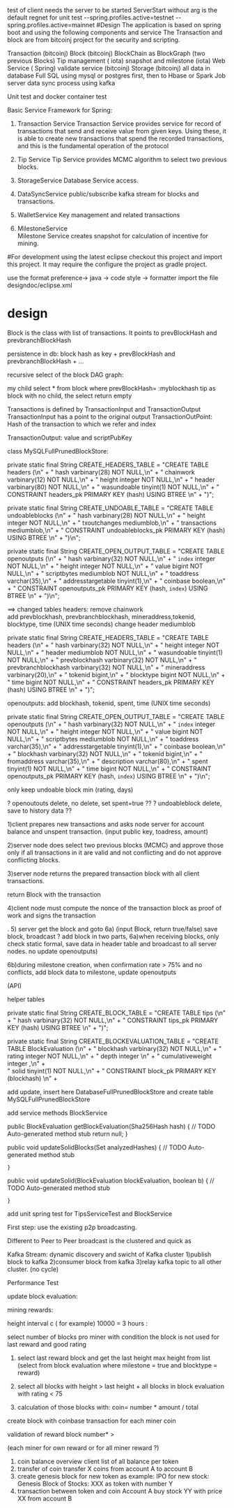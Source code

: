 test of client needs the server to be started
 ServerStart
without arg is the default regnet for unit test
 --spring.profiles.active=testnet
--spring.profiles.active=mainnet
#Design
The application is based on spring boot and using the following components and service
The Transaction and block are from bitcoinj project for the  security and scripting.
 


Transaction (bitcoinj)
Block (bitcoinj) BlockChain as BlockGraph (two previous Blocks) 
Tip management (  iota)
snapshot and milestone (iota)
Web Service ( Spring)
validate service (bitcoinj)
Storage (bitcoinj) 
all data in database Full SQL using mysql or postgres first, then to Hbase or Spark Job server
data sync process using kafka

Unit test and docker container test

 

Basic Service Framework for Spring:

1) Transaction Service 
Transaction Service  provides service for record of transactions that send and receive value from given keys. Using these,
it is able to create new transactions that spend the recorded transactions, and this is the fundamental operation
of the  protocol

2) Tip Service
 Tip Service provides MCMC algorithm to select two previous blocks.
 
3) StorageService
Database Service access.

4) DataSyncService
public/subscribe kafka stream for blocks and transactions.

5) WalletService 
Key management  and  related transactions

6) MilestoneService  
Milestone Service creates snapshot for calculation of incentive for mining.

#For development using the latest eclipse
checkout this project and import this project. It may require the configure the project as gradle project.

use the format preference-> java -> code style -> formatter import the file designdoc/eclipse.xml
# design
Block is the class with list of transactions. It points to prevBlockHash and prevbranchBlockHash

persistence in db: block hash as key +  prevBlockHash and prevbranchBlockHash + ...

recursive select of the block DAG graph:

my child select * from block where prevBlockHash= :myblockhash
tip as block with no child, the select return empty


Transactions is defined by TransactionInput and TransactionOutput
TransactionInput has a point to the original output
TransactionOutPoint:  Hash of the transaction to which we refer and index 

TransactionOutput:
value and scriptPubKey




 class MySQLFullPrunedBlockStore:
 
   private static final String CREATE_HEADERS_TABLE = "CREATE TABLE headers (\n" +
            "    hash varbinary(28) NOT NULL,\n" +
            "    chainwork varbinary(12) NOT NULL,\n" +
            "    height integer NOT NULL,\n" +
            "    header varbinary(80) NOT NULL,\n" +
            "    wasundoable tinyint(1) NOT NULL,\n" +
            "    CONSTRAINT headers_pk PRIMARY KEY (hash) USING BTREE \n" +
            ")";

   private static final String CREATE_UNDOABLE_TABLE = "CREATE TABLE undoableblocks (\n" +
            "    hash varbinary(28) NOT NULL,\n" +
            "    height integer NOT NULL,\n" +
            "    txoutchanges mediumblob,\n" +
            "    transactions mediumblob,\n" +
            "    CONSTRAINT undoableblocks_pk PRIMARY KEY (hash) USING BTREE \n" +
            ")\n";
            
            
   private static final String CREATE_OPEN_OUTPUT_TABLE = "CREATE TABLE openoutputs (\n" +
            "    hash varbinary(32) NOT NULL,\n" +
            "    `index` integer NOT NULL,\n" +
            "    height integer NOT NULL,\n" +
            "    value bigint NOT NULL,\n" +
            "    scriptbytes mediumblob NOT NULL,\n" +
            "    toaddress varchar(35),\n" +
            "    addresstargetable tinyint(1),\n" +
            "    coinbase boolean,\n" +
            "    CONSTRAINT openoutputs_pk PRIMARY KEY (hash, `index`) USING BTREE \n" +
            ")\n";


==> changed tables 
	headers:  remove chainwork  
	          add  prevblockhash, prevbranchblockhash, mineraddress,tokenid, blocktype, time (UNIX time seconds)
	          change  header mediumblob
	


   private static final String CREATE_HEADERS_TABLE = "CREATE TABLE headers (\n" +
            "    hash varbinary(32) NOT NULL,\n" +
            "    height integer NOT NULL,\n" +
            "    header mediumblob NOT NULL,\n" +
            "    wasundoable tinyint(1) NOT NULL,\n" +
            "    prevblockhash  varbinary(32) NOT NULL,\n" +
            "    prevbranchblockhash  varbinary(32) NOT NULL,\n" +
            "    mineraddress varbinary(20),\n" +
            "    tokenid bigint,\n" +
            "    blocktype bigint NOT NULL,\n" +
            "    time bigint NOT NULL,\n" +
            "    CONSTRAINT headers_pk PRIMARY KEY (hash) USING BTREE \n" +
            ")";

openoutputs: add  blockhash, tokenid, spent, time (UNIX time seconds)

  private static final String CREATE_OPEN_OUTPUT_TABLE = "CREATE TABLE openoutputs (\n" +
            "    hash varbinary(32) NOT NULL,\n" +
            "    `index` integer NOT NULL,\n" +
            "    height integer NOT NULL,\n" +
            "    value bigint NOT NULL,\n" +
            "    scriptbytes mediumblob NOT NULL,\n" +
            "    toaddress varchar(35),\n" +
            "    addresstargetable tinyint(1),\n" +
            "    coinbase boolean,\n" +
            "    blockhash  varbinary(32)  NOT NULL,\n" +
            "    tokenid bigint,\n" +
            "    fromaddress varchar(35),\n" +
            "    description varchar(80),\n" +
            "    spent tinyint(1) NOT NULL,\n" +
            "    time bigint NOT NULL,\n" +
            "    CONSTRAINT openoutputs_pk PRIMARY KEY (hash, `index`) USING BTREE \n" +
            ")\n";


            

only keep undoable block  min (rating, days)       

? openoutouts delete,  no delete, set spent=true ??
? undoableblock delete, save to history data ?? 

1)client prepares new transactions and asks node server for account balance and unspent transaction. (input public key, toadress, amount)

2)server node does select two previous blocks (MCMC) and approve those only if all transactions in it are valid and  not conflicting and do not approve conflicting blocks.

3)server node returns the prepared transaction block with all client transactions. 

return Block with the  transaction 


4)client node must compute the nonce of the transaction block as proof of work and signs the transaction

. 
5) server get the block and goto 6a)
(input Block, return true/false) save block, broadcast
? add block in two parts, 
6a)when receiving blocks, only check static formal, save data in header table and broadcast to all server nodes. no update openoutputs)

6b)during milestone creation, when confirmation rate > 75% and no conflicts, add block data to milestone, 
update openoutputs

(API)


helper tables

 private static final String CREATE_BLOCK_TABLE = "CREATE TABLE tips (\n" +
            "    hash varbinary(32) NOT NULL,\n" +
            "    CONSTRAINT tips_pk PRIMARY KEY (hash) USING BTREE \n" +
            ")";
 
private static final String CREATE_BLOCKEVALUATION_TABLE = "CREATE TABLE BlockEvaluation (\n" +
            "    blockhash varbinary(32) NOT NULL,\n" +
            "    rating integer NOT NULL,\n" +
            "    depth integer \n" +
            "    cumulativeweight  integer ,\n" +      
            "    solid tinyint(1) NOT NULL,\n" +
            "    CONSTRAINT block_pk PRIMARY KEY (blockhash)  \n" +
            


add update, insert here DatabaseFullPrunedBlockStore and create table MySQLFullPrunedBlockStore

add service methods BlockService

 public BlockEvaluation  getBlockEvaluation(Sha256Hash hash) {
        // TODO Auto-generated method stub
        return null;
    }

public void updateSolidBlocks(Set<Sha256Hash> analyzedHashes) {
        // TODO Auto-generated method stub
        
    }

public void updateSolid(BlockEvaluation blockEvaluation, boolean b) {
        // TODO Auto-generated method stub
        
    }

add unit spring test for TipsServiceTest and BlockService


First step: use the existing p2p broadcasting.

Different to Peer to Peer broadcast is the clustered and quick as 

Kafka Stream:
dynamic discovery and swicht of Kafka cluster 
1)publish block to kafka
2)consumer block from kafka
3)relay kafka topic to all other cluster. (no cycle)


Performance Test



update block evaluation:

mining rewards:

height interval c ( for example) 10000 = 3 hours  :


select number of   blocks pro miner with condition the block is not used for last reward and good rating
1) select last reward block and get the last height 
max height from list (select   from block evaluation where milestone = true and blocktype = reward)

2) select all blocks with height > last height + all blocks in block evaluation with rating < 75 

3) calculation of those  blocks  with:
coin= number * amount / total
  
create block with coinbase transaction for each miner coin


 validation of reward block number* > 
 
 
(each miner for own reward or for all miner reward ?)



 1) coin balance overview client
 list of all balance per token
 2) transfer of coin
 transfer X coins from account A to account B
 3) create genesis block for new token 
 as example: IPO for new stock: Genesis Block of Stocks: XXX as token with number Y 
 4) transaction between token and coin
 Account A  buy stock YY with price XX  from  account B 


